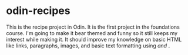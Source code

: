 # odin-recipes

This is the recipe project in Odin. It is the first project in the foundations course. I'm going to make it bear themed and funny so it still keeps my interest while making it. It should improve my knowledge on basic HTML like links, paragraphs, images, and basic text formatting using <em> and <strong>.

